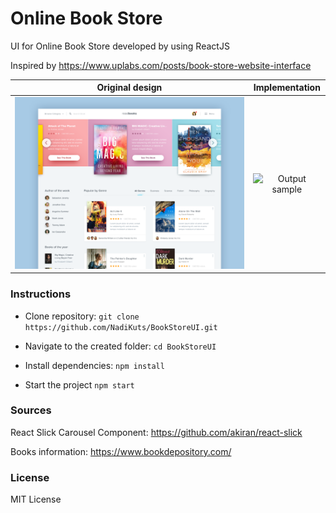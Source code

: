 # Online Book Store
UI for Online Book Store developed by using ReactJS

Inspired by https://www.uplabs.com/posts/book-store-website-interface

|      Original design      |    Implementation    |
| ------------------------- |:--------------------:|
| ![alt text](original_design.png)|![Output sample](books.gif) |

### Instructions
- Clone repository: `git clone https://github.com/NadiKuts/BookStoreUI.git`

- Navigate to the created folder: `cd BookStoreUI`

- Install dependencies: `npm install`

- Start the project `npm start`

### Sources
React Slick Carousel Component:
https://github.com/akiran/react-slick

Books information:
https://www.bookdepository.com/

### License
MIT License
